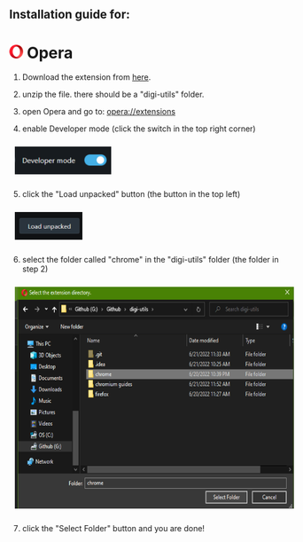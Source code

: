 ## Installation guide for:
# <img src="images/logo.png" height="25"> Opera

1. Download the extension from [here](https://codeload.github.com/menga-team/digi-utils/zip/refs/heads/main).

2. unzip the file. there should be a "digi-utils" folder.

3. open Opera and go to: [opera://extensions](opera://extensions)

4. enable Developer mode (click the switch in the top right corner)

<img src="images/tools.png" height="50" style="margin: 10px">

5. click the "Load unpacked" button (the button in the top left)

<img src="images/unpacked.png" height="50" style="margin: 10px">

6. select the folder called "chrome" in the "digi-utils" folder (the folder in step 2)

<img src="images/select.png" height="400" style="margin: 10px">

7. click the "Select Folder" button and you are done!

